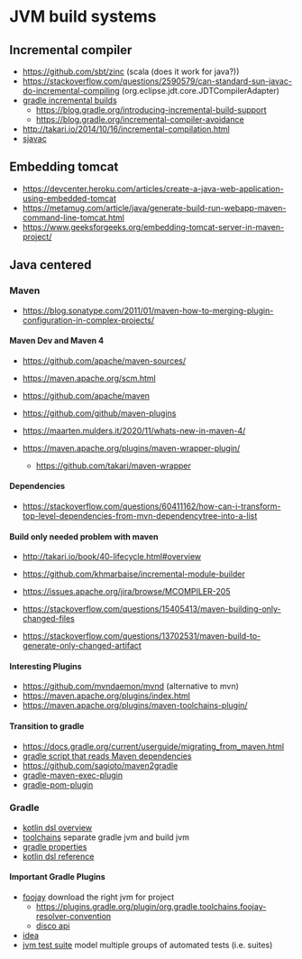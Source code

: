 # JVM build systems

## Incremental compiler

* https://github.com/sbt/zinc (scala (does it work for java?))
* https://stackoverflow.com/questions/2590579/can-standard-sun-javac-do-incremental-compiling (org.eclipse.jdt.core.JDTCompilerAdapter)
* [gradle incremental builds](https://docs.gradle.org/current/userguide/performance.html)
  + https://blog.gradle.org/introducing-incremental-build-support
  + https://blog.gradle.org/incremental-compiler-avoidance
* http://takari.io/2014/10/16/incremental-compilation.html
* [sjavac](https://stackoverflow.com/questions/26424759/what-is-sjavac-who-is-it-for-and-how-do-i-use-it)

## Embedding tomcat

* https://devcenter.heroku.com/articles/create-a-java-web-application-using-embedded-tomcat
* https://metamug.com/article/java/generate-build-run-webapp-maven-command-line-tomcat.html
* https://www.geeksforgeeks.org/embedding-tomcat-server-in-maven-project/

## Java centered

### Maven

* https://blog.sonatype.com/2011/01/maven-how-to-merging-plugin-configuration-in-complex-projects/

#### Maven Dev and Maven 4

* https://github.com/apache/maven-sources/
* https://maven.apache.org/scm.html
* https://github.com/apache/maven
* https://github.com/github/maven-plugins

* https://maarten.mulders.it/2020/11/whats-new-in-maven-4/
* https://maven.apache.org/plugins/maven-wrapper-plugin/
  + https://github.com/takari/maven-wrapper

#### Dependencies

* https://stackoverflow.com/questions/60411162/how-can-i-transform-top-level-dependencies-from-mvn-dependencytree-into-a-list

#### Build only needed problem with maven

* http://takari.io/book/40-lifecycle.html#overview
* https://github.com/khmarbaise/incremental-module-builder
* https://issues.apache.org/jira/browse/MCOMPILER-205

* https://stackoverflow.com/questions/15405413/maven-building-only-changed-files
* https://stackoverflow.com/questions/13702531/maven-build-to-generate-only-changed-artifact

#### Interesting Plugins

* https://github.com/mvndaemon/mvnd (alternative to mvn)
* https://maven.apache.org/plugins/index.html
* https://maven.apache.org/plugins/maven-toolchains-plugin/

#### Transition to gradle

* https://docs.gradle.org/current/userguide/migrating_from_maven.html
* [gradle script that reads Maven dependencies](https://gist.github.com/jashatton/3237323)
* https://github.com/sagioto/maven2gradle
* [gradle-maven-exec-plugin](https://github.com/dkorotych/gradle-maven-exec-plugin)
* [gradle-pom-plugin](https://github.com/xvik/gradle-pom-plugin)

### Gradle

* [kotlin dsl overview](https://docs.gradle.org/current/userguide/kotlin_dsl.html)
* [toolchains](https://docs.gradle.org/current/userguide/toolchains.html) separate gradle jvm and build jvm
* [gradle properties](https://docs.gradle.org/current/userguide/build_environment.html)
* [kotlin dsl reference](https://docs.gradle.org/current/kotlin-dsl/gradle/org.gradle.api/-project/file-tree.html)

#### Important Gradle Plugins

* [foojay](https://github.com/gradle/foojay-toolchains) download the right jvm for project
  + https://plugins.gradle.org/plugin/org.gradle.toolchains.foojay-resolver-convention
  + [disco api](https://github.com/foojayio/discoapi)
* [idea](https://docs.gradle.org/current/userguide/idea_plugin.html)
* [jvm test suite](https://docs.gradle.org/current/userguide/jvm_test_suite_plugin.html) model multiple groups of automated tests (i.e. suites)


